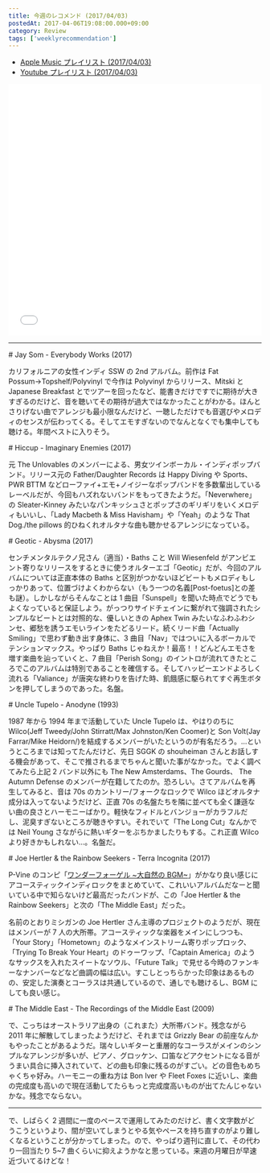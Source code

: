 ```yaml
---
title: 今週のレコメンド (2017/04/03)
postedAt: 2017-04-06T19:08:00.000+09:00
category: Review
tags: ['weeklyrecommendation']
---
```


- [Apple Music プレイリスト (2017/04/03)](https://itunes.apple.com/jp/playlist/%E4%BB%8A%E9%80%B1%E3%81%AE%E3%83%AC%E3%82%B3%E3%83%A1%E3%83%B3%E3%83%89-2017-04-03/idpl.132e352273b945f68098f607fad1e843)
- [Youtube プレイリスト (2017/04/03)](https://www.youtube.com/playlist?list=PLegnWsUgQayfBZXctnTf2dSrkWgpcVOom)
<iframe src="//tools.applemusic.com/embed/v1/playlist/pl.132e352273b945f68098f607fad1e843?country=jp" height="500px" width="100%" frameborder="0"></iframe>

---

\# Jay Som - Everybody Works (2017)

カリフォルニアの女性インディ SSW の 2nd アルバム。前作は Fat Possum→Topshelf/Polyvinyl で今作は Polyvinyl からリリース、Mitski と Japanese Breakfast とでツアーを回ったなど、能書きだけですでに期待が大きすぎるのだけど、音を聴いてその期待が過大ではなかったことがわかる。ほんとさりげない曲でアレンジも最小限なんだけど、一聴しただけでも音選びやメロディのセンスが伝わってくる。そしてエモすぎないのでなんとなくでも集中しても聴ける。年間ベストに入りそう。

\# Hiccup - Imaginary Enemies (2017)

元 The Unlovables のメンバーによる、男女ツインボーカル・インディポップバンド。リリース元の Father/Daughter Records は Happy Diving や Sports、PWR BTTM などローファイ+エモ+ノイジーなポップバンドを多数輩出しているレーベルだが、今回もハズれないバンドをもってきたようだ。「Neverwhere」の Sleater-Kinney みたいなパンキッシュさとポップさのギリギリをいくメロディもいいし、「Lady Macbeth & Miss Havisham」や「Yeah」のような That Dog./the pillows 的ひねくれオルタナな曲も聴かせるアレンジになっている。

\# Geotic - Abysma (2017)

センチメンタルテクノ兄さん（適当）・Baths こと Will Wiesenfeld がアンビエント寄りなリリースをするときに使うオルターエゴ「Geotic」だが、今回のアルバムについては正直本体の Baths と区別がつかないほどビートもメロディもしっかりあって、位置づけよくわからない（もう一つの名義\[Post-foetus\]との差も謎）。しかしながらそんなことは 1 曲目「Sunspell」を聞いた時点でどうでもよくなっていると保証しよう。がっつりサイドチェインに繋がれて強調されたシンプルなビートとは対照的な、優しいときの Aphex Twin みたいなふわふわシンセ、郷愁を誘うエモいラインをたどるリード。続くリード曲「Actually Smiling」で思わず動き出す身体に、3 曲目「Nav」ではついに入るボーカルでテンションマックス。やっぱり Baths じゃねえか！最高！！どんどんエモさを増す楽曲を辿っていくと、7 曲目「Perish Song」のイントロが流れてきたところでこのアルバムは特別であることを確信する。そしてハッピーエンドよろしく流れる「Valiance」が唐突な終わりを告げた時、飢餓感に駆られてすぐ再生ボタンを押してしまうのであった。名盤。

\# Uncle Tupelo - Anodyne (1993)

1987 年から 1994 年まで活動していた Uncle Tupelo は、やはりのちに Wilco(Jeff Tweedy/John Stirratt/Max Johnston/Ken Coomer)と Son Volt(Jay Farrar/Mike Heidorn/)を結成するメンバーがいたというのが有名だろう。…というところまでは知ってたんだけど、先日 SGGK の shouheiman さんとお話しする機会があって、そこで推されるまでちゃんと聞いた事がなかった。でよく調べてみたら上記 2 バンド以外にも The New Amsterdams、The Gourds、 The Autumn Defense のメンバーが在籍してたのか。恐ろしい。さてアルバムを再生してみると、音は 70s のカントリー/フォークなロックで Wilco ほどオルタナ成分は入ってないようだけど、正直 70s の名盤たちを隣に並べても全く謙遜ない曲の良さとハーモニーばかり。軽快なフィドルとバンジョーがカラフルだし、泥臭すぎないところが聴きやすい。それでいて「The Long Cut」なんかでは Neil Young さながらに熱いギターをぶちかましたりもする。これ正直 Wilco より好きかもしれない…。名盤だ。

\# Joe Hertler & the Rainbow Seekers - Terra Incognita (2017)

P-Vine のコンピ「[ワンダーフォーゲル \~大自然の BGM\~](https://itun.es/jp/6MqWq)」がかなり良い感じにアコースティックインディロックをまとめていて、これいいアルバムだなーと聞いている中で知らないけど最高だったバンドが、この「Joe Hertler & the Rainbow Seekers」と次の「The Middle East」だった。

名前のとおりミシガンの Joe Hertler さん主導のプロジェクトのようだが、現在はメンバーが 7 人の大所帯。アコースティックな楽器をメインにしつつも、「Your Story」「Hometown」のようなメインストリーム寄りポップロック、「Trying To Break Your Heart」のドゥーワップ、「Captain America」のようなサックスを入れたスイートなソウル、「Future Talk」で見せる今時のファンキーなナンバーなどなど曲調の幅は広い。すこしとっちらかった印象はあるものの、安定した演奏とコーラスは共通しているので、通しでも聴けるし、BGM にしても良い感じ。

\# The Middle East - The Recordings of the Middle East (2009)

で、こっちはオーストラリア出身の（これまた）大所帯バンド。残念ながら 2011 年に解散してしまったようだけど、それまでは Grizzly Bear の前座なんかもやったことがあるようだ。瑞々しいギターと重層的なコーラスがメインのシンプルなアレンジが多いが、ピアノ、グロッケン、口笛などアクセントになる音がうまい具合に挿入されていて、どの曲も印象に残るのがすごい。どの音色もめちゃくちゃ好み。ハーモニーの重ね方は Bon Iver や Fleet Foxes に近いし、楽曲の完成度も高いので現在活動してたらもっと完成度高いものが出てたんじゃないかな。残念でならない。

---

で、しばらく 2 週間に一度のペースで運用してみたのだけど、書く文字数がどうこうというより、間が空いてしまうとやる気やペースを持ち直すのがより難しくなるということが分かってしまった。ので、やっぱり週刊に直して、その代わり一回当たり 5\~7 曲くらいに抑えようかなと思っている。来週の月曜日が早速近づいてるけどな！
